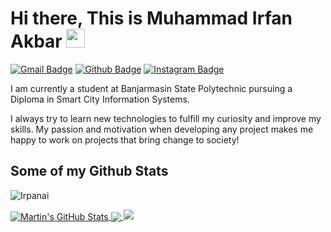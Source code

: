 # Hi there, This is Muhammad Irfan Akbar <img src="https://raw.githubusercontent.com/MartinHeinz/MartinHeinz/master/wave.gif" width="30px" height="30px" />

[![Gmail Badge](https://img.shields.io/badge/-muhammadirfnak@gmail.com-c14438?style=flat&logo=Gmail&logoColor=white&link=mailto:muhammadirfnak@gmail.com)](mailto:muhammadirfnak@gmail.com) 
[![Github Badge](https://img.shields.io/badge/-Irpanai-grey?style=flat&logo=github&logoColor=white&link=https://github.com/Irpanai/)](https://www.github.com/Irpanai/) 
[![Instagram Badge](https://img.shields.io/badge/-irpanai_-purple?style=flat&logo=instagram&logoColor=white&link=https://instagram.com/irpanai_/)](https://www.instagram.com/irpanai_/) <p align='left'>I am currently a student at Banjarmasin State Polytechnic pursuing a Diploma in Smart City Information Systems.

I always try to learn new technologies to fulfill my curiosity and improve my skills. My passion and motivation when developing any project makes me happy to work on projects that bring change to society!</p>
## Some of my Github Stats
<p align=left> <img src=https://komarev.com/ghpvc/?username=Irpanai alt=Irpanai /> </p>

<a href="https://github.com/Irpanai/Irpanai">
  <img align="center" src="https://github-readme-stats.vercel.app/api?username=Irpanai&show_icons=true&line_height=27&count_private=true&title_color=ffffff&text_color=c9cacc&icon_color=2bbc8a&bg_color=1d1f21" alt="Martin's GitHub Stats" />
</a>

<a href="https://github.com/Irpanai/Irpanai">
  <img align="center" src="https://github-readme-stats.vercel.app/api/top-langs/?username=Irpanai&hide=java,html,tex&title_color=ffffff&text_color=c9cacc&icon_color=2bbc8a&bg_color=1d1f21&langs_count=3" />
</a>

<img src="https://github-readme-stats.vercel.app/api/top-langs/?username=Irpanai"/>


